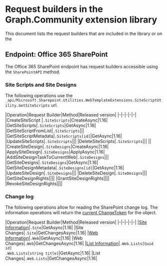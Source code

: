 # Request builders in the Graph.Community extension library

This document lists the request builders that are included in the library or on the 

## Endpoint: Office 365 SharePoint

The Office 365 SharePoint endpoint has request builders accessible using the `SharePointAPI` method. 

### Site Scripts and Site Designs
The following operations use the `_api/Microsoft.Sharepoint.Utilities.WebTemplateExtensions.SiteScriptUtility.GetSiteScripts` url.

|Operation|Request Builder|Method|Released version|
|-|-|-|-|-|
|CreateSiteScript |`.SiteScripts`|CreateAsync|1.16|
|GetSiteScripts|`.SiteScripts`|GetAsync|1.16|
|GetSiteScriptFromList|`.SiteScripts`|||
|GetSiteScriptMetadata|`.SiteScripts[id]`|GetAsync|1.16|
|UpdateSiteScripts|`.SiteScripts`|||
|DeleteSiteScripts|`.SiteScripts`|||
||
|CreateSiteDesign|`.SiteDesigns`|CreateAsync|1.16|
|ApplySiteDesign|`.SiteDesigns`|ApplyAsync|1.16|
|AddSiteDesignTaskToCurrentWeb|`.SiteDesigns`|||
|GetSiteDesigns|`.SiteDesigns`|GetAsync|1.16|
|GetSiteDesignMetadata|`.SiteDesigns[id]`|GetAsync|1.16|
|UpdateSiteDesign|`.SiteDesigns`|||
|DeleteSiteDesign|`.SiteDesigns`|||
|GetSiteDesignRights||||
|GrantSiteDesignRights||||
|RevokeSiteDesignRights||||

### Change log
The following operations allow for reading the SharePoint change log. The information operations will return the [current ChangeToken](src/Models/ChangeLog/ChangeToken.cs) for the object.

|Operation|Request Builder|Method|Released version|
|-|-|-|-|-|
|[Site Information](src/Models/Site.cs)|`.Site`|GetAsync|1.16|
|Site Changes|`.Site`|GetChangesAsync|1.16|
|[Web Information](src/Models/Web.cs)|`.Web`|GetAsync|1.16|
|Web Changes|`.Web`|GetChangesAsync|1.16|
|[List Information](src/Models/List.cs)|`.Web.Lists[Guid id]` <br/>`.Web.Lists[string title]`|GetAsync|1.16|
|List Changes|`.Web.Lists`|GetChangesAsync|1.16|
